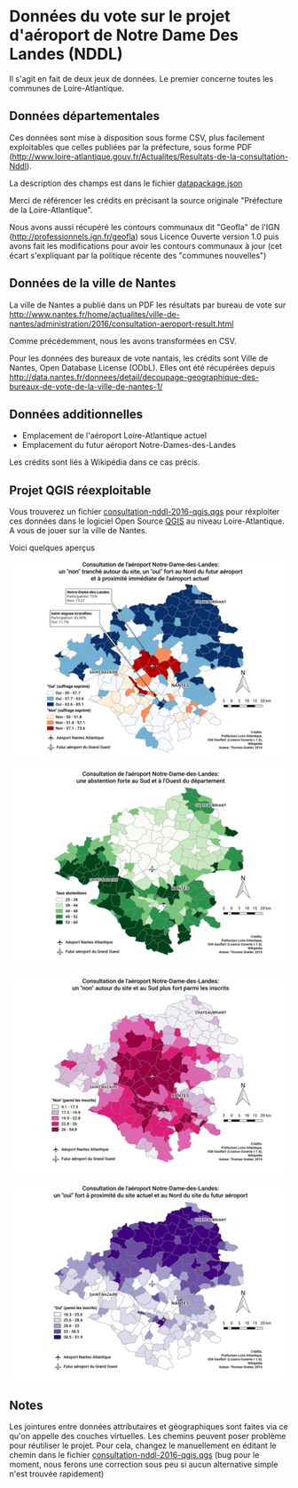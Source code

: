 # Données du vote sur le projet d'aéroport de Notre Dame Des Landes (NDDL)

Il s'agit en fait de deux jeux de données.
Le premier concerne toutes les communes de Loire-Atlantique.

## Données départementales

Ces données sont mise à disposition sous forme CSV, plus facilement exploitables que celles publiées par la préfecture, sous forme PDF (http://www.loire-atlantique.gouv.fr/Actualites/Resultats-de-la-consultation-Nddl).

La description des champs est dans le fichier [datapackage.json](datapackage.json)

Merci de référencer les crédits en précisant la source originale "Préfecture de la Loire-Atlantique".

Nous avons aussi récupéré les contours communaux dit "Geofla" de l'IGN (http://professionnels.ign.fr/geofla) sous Licence Ouverte version 1.0 puis avons fait les modifications pour avoir les contours communaux à jour (cet écart s'expliquant par la politique récente des "communes nouvelles")

## Données de la ville de Nantes

La ville de Nantes a publié dans un PDF les résultats par bureau de vote sur http://www.nantes.fr/home/actualites/ville-de-nantes/administration/2016/consultation-aeroport-result.html

Comme précédemment, nous les avons transformées en CSV.

Pour les données des bureaux de vote nantais, les crédits sont Ville de Nantes,  Open Database License (ODbL). Elles ont été récupérées depuis http://data.nantes.fr/donnees/detail/decoupage-geographique-des-bureaux-de-vote-de-la-ville-de-nantes-1/

## Données additionnelles

* Emplacement de l'aéroport Loire-Atlantique actuel
* Emplacement du futur aéroport Notre-Dames-des-Landes

Les crédits sont liés à Wikipédia dans ce cas précis.

## Projet QGIS réexploitable

Vous trouverez un fichier [consultation-nddl-2016-qgis.qgs](consultation-nddl-2016-qgis.qgs) pour réxploiter ces données dans le logiciel Open Source [QGIS](http://qgis.org/fr/site/) au niveau Loire-Atlantique. A vous de jouer sur la ville de Nantes.

Voici quelques aperçus

![](resultat-consultation-oui-non-exprimes-nddl-loire-atlantique.png)

![](resultat-consultation-taux-abstentions-nddl-loire-atlantique.png)

![](resultat-consultation-non-inscrits-nddl-loire-atlantique.png)

![](resultat-consultation-oui-inscrits-nddl-loire-atlantique.png)

## Notes

Les jointures entre données attributaires et géographiques sont faites via ce qu'on appelle des couches virtuelles. Les chemins peuvent poser problème pour réutiliser le projet. Pour cela, changez le manuellement en éditant le chemin dans le fichier [consultation-nddl-2016-qgis.qgs](consultation-nddl-2016-qgis.qgs) (bug pour le moment, nous ferons une correction sous peu si aucun alternative simple n'est trouvée rapidement)


